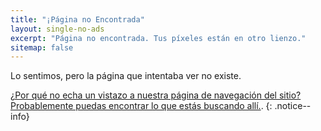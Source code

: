 ```yaml
---
title: "¡Página no Encontrada"
layout: single-no-ads
excerpt: "Página no encontrada. Tus píxeles están en otro lienzo."
sitemap: false
---
```


Lo sentimos, pero la página que intentaba ver no existe.

[¿Por qué no echa un vistazo a nuestra página de navegación del sitio? Probablemente puedas encontrar lo que estás buscando allí.](/site-navigation).
{: .notice--info}
